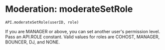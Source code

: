 Moderation: moderateSetRole
====

```
API.moderateSetRole(userID, role)
```

If you are MANAGER or above, you can set another user's permission level. Pass an API.ROLE constant. Valid values for roles are COHOST, MANAGER, BOUNCER, DJ, and NONE.
